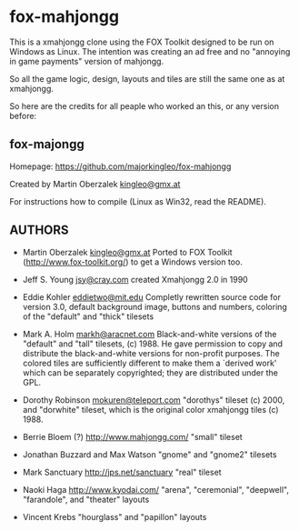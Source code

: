 # fox-mahjongg
This is a xmahjongg clone using the FOX Toolkit designed to be run on Windows as Linux.
The intention was creating an ad free and no "annoying in game payments" version of mahjongg.

So all the game logic, design, layouts and tiles are still the same one as at xmahjongg.

So here are the credits for all peaple who worked an this, or any version before:

fox-majongg
------------
Homepage: https://github.com/majorkingleo/fox-mahjongg

Created by Martin Oberzalek <kingleo@gmx.at> 

For instructions how to compile (Linux as Win32, read the README).

AUTHORS
-------
* Martin Oberzalek <kingleo@gmx.at>
  Ported to FOX Toolkit (http://www.fox-toolkit.org/) to get a Windows version too.

* Jeff S. Young <jsy@cray.com>
  created Xmahjongg 2.0 in 1990

* Eddie Kohler <eddietwo@mit.edu> 
  Completly rewritten source code for version 3.0, default background image, buttons and numbers, coloring of
the "default" and "thick" tilesets

* Mark A. Holm markh@aracnet.com
   Black-and-white versions of the "default" and "tall" tilesets, (c) 1988.
   He gave permission to copy and distribute the black-and-white versions for 
   non-profit purposes. The colored tiles are sufficiently different to make
   them a `derived work' which can be separately copyrighted; they are
   distributed under the GPL.

* Dorothy Robinson <mokuren@teleport.com>
   "dorothys" tileset (c) 2000, and "dorwhite" tileset, which is the original color xmahjongg tiles (c) 1988.

* Berrie Bloem (?) http://www.mahjongg.com/
   "small" tileset

* Jonathan Buzzard and Max Watson
   "gnome" and "gnome2" tilesets

* Mark Sanctuary http://jps.net/sanctuary
   "real" tileset
   
* Naoki Haga
   http://www.kyodai.com/
   "arena", "ceremonial", "deepwell", "farandole", and "theater" layouts

* Vincent Krebs "hourglass" and "papillon" layouts


